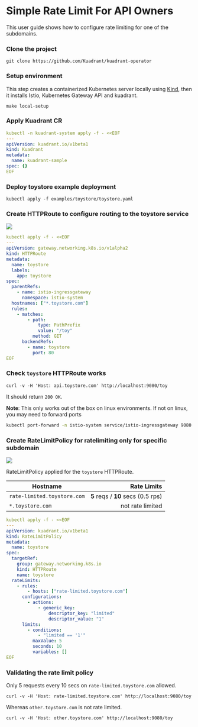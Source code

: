 # Simple Rate Limit For API Owners

This user guide shows how to configure rate limiting for one of the subdomains.

### Clone the project

```
git clone https://github.com/Kuadrant/kuadrant-operator
```

### Setup environment

This step creates a containerized Kubernetes server locally using [Kind](https://kind.sigs.k8s.io),
then it installs Istio, Kubernetes Gateway API and kuadrant.

```
make local-setup
```

### Apply Kuadrant CR

```yaml
kubectl -n kuadrant-system apply -f - <<EOF
---
apiVersion: kuadrant.io/v1beta1
kind: Kuadrant
metadata:
  name: kuadrant-sample
spec: {}
EOF
```

### Deploy toystore example deployment

```
kubectl apply -f examples/toystore/toystore.yaml
```

### Create HTTPRoute to configure routing to the toystore service

![](https://i.imgur.com/rdN8lo3.png)

```yaml
kubectl apply -f - <<EOF
---
apiVersion: gateway.networking.k8s.io/v1alpha2
kind: HTTPRoute
metadata:
  name: toystore
  labels:
    app: toystore
spec:
  parentRefs:
    - name: istio-ingressgateway
      namespace: istio-system
  hostnames: ["*.toystore.com"]
  rules:
    - matches:
        - path:
            type: PathPrefix
            value: "/toy"
          method: GET
      backendRefs:
        - name: toystore
          port: 80
EOF
```

### Check `toystore` HTTPRoute works

```
curl -v -H 'Host: api.toystore.com' http://localhost:9080/toy
```

It should return `200 OK`.

**Note**: This only works out of the box on linux environments. If not on linux,
you may need to forward ports

```bash
kubectl port-forward -n istio-system service/istio-ingressgateway 9080:80 &
```

### Create RateLimitPolicy for ratelimiting only for specific subdomain

![](https://i.imgur.com/2A9sXXs.png)


RateLimitPolicy applied for the `toystore` HTTPRoute.

| Hostname | Rate Limits |
| ------------- | -----: |
| `rate-limited.toystore.com` | **5** reqs / **10** secs (0.5 rps) |
| `*.toystore.com` | not rate limited |

```yaml
kubectl apply -f - <<EOF
---
apiVersion: kuadrant.io/v1beta1
kind: RateLimitPolicy
metadata:
  name: toystore
spec:
  targetRef:
    group: gateway.networking.k8s.io
    kind: HTTPRoute
    name: toystore
  rateLimits:
    - rules:
        - hosts: ["rate-limited.toystore.com"]
      configurations:
        - actions:
            - generic_key:
                descriptor_key: "limited"
                descriptor_value: "1"
      limits:
        - conditions:
            - "limited == '1'"
          maxValue: 5
          seconds: 10
          variables: []
EOF
```

### Validating the rate limit policy

Only 5 requests every 10 secs on `rate-limited.toystore.com` allowed.

```
curl -v -H 'Host: rate-limited.toystore.com' http://localhost:9080/toy
```

Whereas `other.toystore.com` is not rate limited.

```
curl -v -H 'Host: other.toystore.com' http://localhost:9080/toy
```
